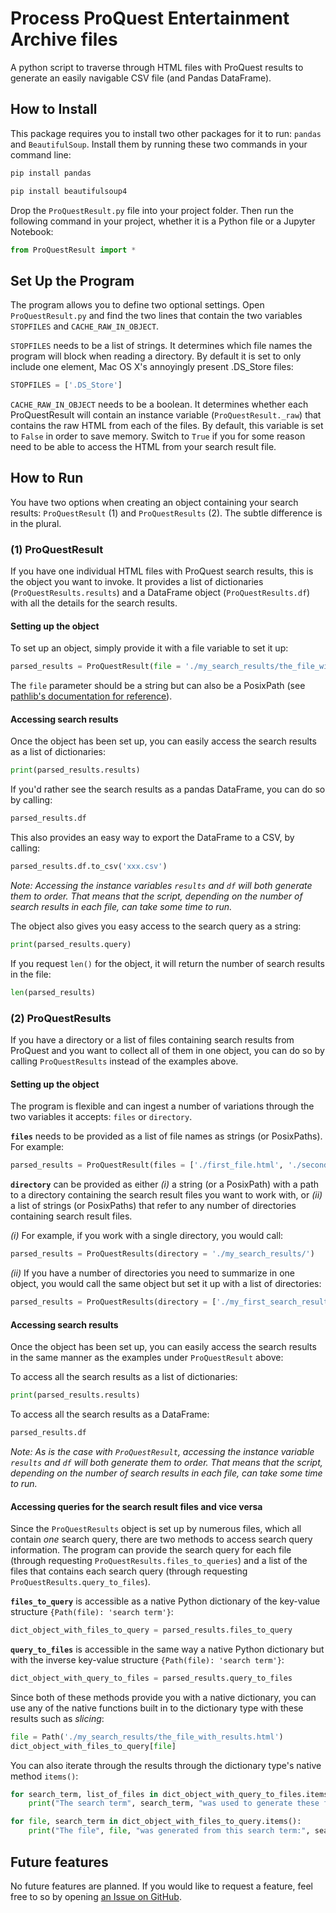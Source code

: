 # Process ProQuest Entertainment Archive files

A python script to traverse through HTML files with ProQuest results to generate an easily navigable CSV file (and Pandas DataFrame).


## How to Install

This package requires you to install two other packages for it to run: `pandas` and `BeautifulSoup`. Install them by running these two commands in your command line:

```sh
pip install pandas
```

```sh
pip install beautifulsoup4
```

Drop the `ProQuestResult.py` file into your project folder. Then run the following command in your project, whether it is a Python file or a Jupyter Notebook:

```python
from ProQuestResult import *
```


## Set Up the Program

The program allows you to define two optional settings. Open `ProQuestResult.py` and find the two lines that contain the two variables `STOPFILES` and `CACHE_RAW_IN_OBJECT`.

`STOPFILES` needs to be a list of strings. It determines which file names the program will block when reading a directory. By default it is set to only include one element, Mac OS X's annoyingly present .DS_Store files:

```python
STOPFILES = ['.DS_Store']
```

`CACHE_RAW_IN_OBJECT` needs to be a boolean. It determines whether each ProQuestResult will contain an instance variable (`ProQuestResult._raw`) that contains the raw HTML from each of the files. By default, this variable is set to `False` in order to save memory. Switch to `True` if you for some reason need to be able to access the HTML from your search result file.


## How to Run

You have two options when creating an object containing your search results: `ProQuestResult` (1) and `ProQuestResults` (2). The subtle difference is in the plural.


### (1) ProQuestResult

If you have one individual HTML files with ProQuest search results, this is the object you want to invoke. It provides a list of dictionaries (`ProQuestResults.results`) and a DataFrame object (`ProQuestResults.df`) with all the details for the search results.


#### Setting up the object

To set up an object, simply provide it with a file variable to set it up: 

```python
parsed_results = ProQuestResult(file = './my_search_results/the_file_with_results.html')
```

The `file` parameter should be a string but can also be a PosixPath (see [pathlib's documentation for reference](https://docs.python.org/3/library/pathlib.html)).


#### Accessing search results

Once the object has been set up, you can easily access the search results as a list of dictionaries:

```python
print(parsed_results.results)
```

If you'd rather see the search results as a pandas DataFrame, you can do so by calling:

```python
parsed_results.df
```

This also provides an easy way to export the DataFrame to a CSV, by calling:

```python
parsed_results.df.to_csv('xxx.csv')
``` 

*Note: Accessing the instance variables `results` and `df` will both generate them to order. That means that the script, depending on the number of search results in each file, can take some time to run.*

The object also gives you easy access to the search query as a string:

```python
print(parsed_results.query)
```

If you request `len()` for the object, it will return the number of search results in the file:

```python
len(parsed_results)
```


### (2) ProQuestResults

If you have a directory or a list of files containing search results from ProQuest and you want to collect all of them in one object, you can do so by calling `ProQuestResults` instead of the examples above.


#### Setting up the object

The program is flexible and can ingest a number of variations through the two variables it accepts: `files` or `directory`.

**`files`** needs to be provided as a list of file names as strings (or PosixPaths). For example:

```python
parsed_results = ProQuestResult(files = ['./first_file.html', './second_file.html', './third_file.html', './fourth_file.html'])
```

**`directory`** can be provided as either *(i)* a string (or a PosixPath) with a path to a directory containing the search result files you want to work with, or *(ii)* a list of strings (or PosixPaths) that refer to any number of directories containing search result files.

*(i)* For example, if you work with a single directory, you would call:

```python
parsed_results = ProQuestResults(directory = './my_search_results/')
```

*(ii)* If you have a number of directories you need to summarize in one object, you would call the same object but set it up with a list of directories:

```python
parsed_results = ProQuestResults(directory = ['./my_first_search_result_directory/', './my_second_search_result_directory/'])
```


#### Accessing search results

Once the object has been set up, you can easily access the search results in the same manner as the examples under `ProQuestResult` above:

To access all the search results as a list of dictionaries: 
```python
print(parsed_results.results)
```

To access all the search results as a DataFrame: 
```python
parsed_results.df
```

*Note: As is the case with `ProQuestResult`, accessing the instance variable `results` and `df` will both generate them to order. That means that the script, depending on the number of search results in each file, can take some time to run.*


#### Accessing queries for the search result files and vice versa

Since the `ProQuestResults` object is set up by numerous files, which all contain *one* search query, there are two methods to access search query information. The program can provide the search query for each file (through requesting `ProQuestResults.files_to_queries`) and a list of the files that contains each search query (through requesting `ProQuestResults.query_to_files`).

**`files_to_query`** is accessible as a native Python dictionary of the key-value structure `{Path(file): 'search term'}`:

```python
dict_object_with_files_to_query = parsed_results.files_to_query
```

**`query_to_files`** is accessible in the same way a native Python dictionary but with the inverse key-value structure `{Path(file): 'search term'}`:

```python
dict_object_with_query_to_files = parsed_results.query_to_files
```

Since both of these methods provide you with a native dictionary, you can use any of the native functions built in to the dictionary type with these results such as *slicing*:

```python
file = Path('./my_search_results/the_file_with_results.html')
dict_object_with_files_to_query[file]
```

You can also iterate through the results through the dictionary type's native method `items()`:

```python
for search_term, list_of_files in dict_object_with_query_to_files.items():
    print("The search term", search_term, "was used to generate these files:", list_of_files)

for file, search_term in dict_object_with_files_to_query.items():
    print("The file", file, "was generated from this search term:", search_term)
```


## Future features

No future features are planned. If you would like to request a feature, feel free to so by opening [an Issue on GitHub](https://github.com/kallewesterling/process-entertainment-archive/issues).